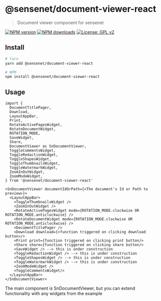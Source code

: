 # @sensenet/document-viewer-react

> Document viewer component for sensenet

[![NPM version](https://img.shields.io/npm/v/@sensenet/document-viewer-react.svg?style=flat)](https://www.npmjs.com/package/@sensenet/document-viewer-react)
[![NPM downloads](https://img.shields.io/npm/dt/@sensenet/document-viewer-react.svg?style=flat)](https://www.npmjs.com/package/@sensenet/document-viewer-react)
[![License: GPL v2](https://img.shields.io/badge/License-GPL%20v2-blue.svg)](https://www.gnu.org/licenses/old-licenses/gpl-2.0.en.html)

## Install

```bash
# Yarn
yarn add @sensenet/document-viewer-react

# NPM
npm install @sensenet/document-viewer-react
```

## Usage

```
import {
  DocumentTitlePager,
  Download,
  LayoutAppBar,
  Print,
  RotateActivePagesWidget,
  RotateDocumentWidget,
  ROTATION_MODE,
  SaveWidget,
  Share,
  DocumentViewer as SnDocumentViewer,
  ToggleCommentsWidget,
  ToggleRedactionWidget,
  ToggleShapesWidget,
  ToggleThumbnailsWidget,
  ToggleWatermarkWidget,
  ZoomInOutWidget,
  ZoomModeWidget,
} from '@sensenet/document-viewer-react'

<SnDocumentViewer documentIdOrPath={<The document's Id or Path to preview>}>
  <LayoutAppBar>
    <ToggleThumbnailsWidget />
    <ZoomInOutWidget />
    <RotateActivePagesWidget mode={ROTATION_MODE.clockwise OR ROTATION_MODE.anticlockwise} />
    <RotateDocumentWidget mode={ROTATION_MODE.clockwise OR ROTATION_MODE.anticlockwise} />
    <DocumentTitlePager />
    <Download download={<function triggered on clicking download button>/>
    <Print print={function triggered on clicking print button/>
    <Share share={function triggered on clicking share button/>
    <SaveWidget /> --> this is under construction
    <ToggleRedactionWidget /> --> this is under construction
    <ToggleShapesWidget /> --> this is under construction
    <ToggleWatermarkWidget /> --> this is under construction
    <ZoomModeWidget />
    <ToggleCommentsWidget/>
  </LayoutAppBar>
</SnDocumentViewer>
```

The main component is SnDocumentViewer, but you can extend functionality with any widgets from the example
